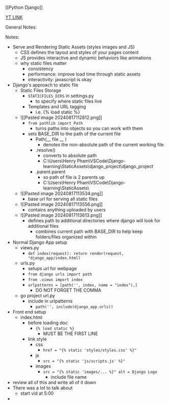 [[Python Django]]

[YT LINK](https://www.youtube.com/watch?v=kJJx77PYMFA&list=PL4cUxeGkcC9iqfAag3a_BKEX1N43uJutw&index=7)

General Notes:

Notes:
- Serve and Rendering Static Assets (styles images and JS)
	- CSS defines the layout and styles of your pages content
	- JS provides interactive and dynamic behaviors like animations
	- why static files matter
		- consistency
		- performance: improve load time through static assets
		- interactivity: javascript is okay
- Django's approach to static file
	- Static Files Storage
		- `STATICFILES_DIRS` in settings.py
			- to specify where static files live
		- Templates and URL tagging
			- i.e. {% load static %}
	- ![[Pasted image 20240817112812.png]]
		- `from pathlib import Path`
			- turns paths into objects so you can work with them
		- sets BASE_DIR to the path of the current file
			- Path(__ file __ )
				- denotes the non-absolute path of the current working file
			- .resolve()
				- converts to absolute path
				- C:\\Users\\Henry Pham\\VSCode\\Django-learning\\StaticAssets\\django_project\\django_project
			- .parent.parent
				- so path of file is 2 parents up
				- C:\\Users\\Henry Pham\\VSCode\\Django-learning\\StaticAssets\\
	- ![[Pasted image 20240817113534.png]]
		- base url for serving all static files
	- ![[Pasted image 20240817113556.png]]
		- contains anything uploaded by users
	- ![[Pasted image 20240817113613.png]]
		- defines path to additional directories where django will look for additional files
			- combines current path with BASE_DIR to help keep folders/files organized within
- Normal Django App setup
	- views.py
		- `def index(request): return render(request, "django_app/index.html)`
	- urls.py
		- setups url for webpage
		- `from django urls import path`
		- `from .views import index`
		- `urlpatterns = [path('', index, name = "index"),]`
			- DO NOT FORGET THE COMMA
	- go project url.py
		- include in urlpatterns
			- `path('', include(django_app.urls))`
- Front end setup
	- index.html
		- before loading doc
			- `{% load static %}`
				- MUST BE THE FIRST LINE
		- link style
			-  css 
				- `href = "{% static 'styles/styles.css' %}"`
			- js
				- `src = "{% static 'js/scripts.js' %}"`
			- images
				- `src = "{% static 'images/... %}" alt = Django Logo`
					- include file name
- review all of this and write all of it down
- There was a lot to talk about
	- start vid at 5:00
- 